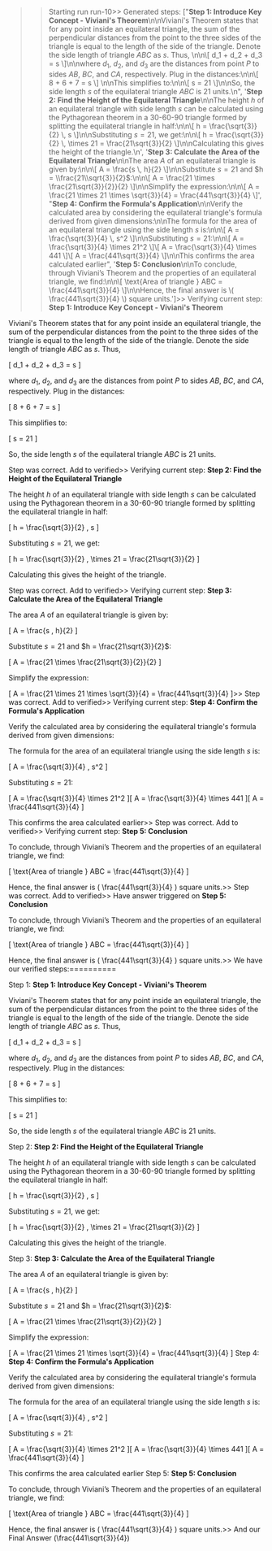 >> Starting run run-10>> 
Generated steps: 
["**Step 1: Introduce Key Concept - Viviani's Theorem**\n\nViviani's Theorem states that for any point inside an equilateral triangle, the sum of the perpendicular distances from the point to the three sides of the triangle is equal to the length of the side of the triangle. Denote the side length of triangle $ABC$ as $s$. Thus, \n\n\\[ d_1 + d_2 + d_3 = s \\]\n\nwhere $d_1$, $d_2$, and $d_3$ are the distances from point $P$ to sides $AB$, $BC$, and $CA$, respectively. Plug in the distances:\n\n\\[ 8 + 6 + 7 = s \\] \n\nThis simplifies to:\n\n\\[ s = 21 \\]\n\nSo, the side length $s$ of the equilateral triangle $ABC$ is 21 units.\n", '**Step 2: Find the Height of the Equilateral Triangle**\n\nThe height $h$ of an equilateral triangle with side length $s$ can be calculated using the Pythagorean theorem in a 30-60-90 triangle formed by splitting the equilateral triangle in half:\n\n\\[ h = \\frac{\\sqrt{3}}{2} \\, s \\]\n\nSubstituting $s = 21$, we get:\n\n\\[ h = \\frac{\\sqrt{3}}{2} \\, \\times 21 = \\frac{21\\sqrt{3}}{2} \\]\n\nCalculating this gives the height of the triangle.\n', '**Step 3: Calculate the Area of the Equilateral Triangle**\n\nThe area $A$ of an equilateral triangle is given by:\n\n\\[ A = \\frac{s \\, h}{2} \\]\n\nSubstitute $s = 21$ and $h = \\frac{21\\sqrt{3}}{2}$:\n\n\\[ A = \\frac{21 \\times \\frac{21\\sqrt{3}}{2}}{2} \\]\n\nSimplify the expression:\n\n\\[ A = \\frac{21 \\times 21 \\times \\sqrt{3}}{4} = \\frac{441\\sqrt{3}}{4} \\]', "**Step 4: Confirm the Formula's Application**\n\nVerify the calculated area by considering the equilateral triangle's formula derived from given dimensions:\n\nThe formula for the area of an equilateral triangle using the side length $s$ is:\n\n\\[ A = \\frac{\\sqrt{3}}{4} \\, s^2 \\]\n\nSubstituting $s = 21$:\n\n\\[ A = \\frac{\\sqrt{3}}{4} \\times 21^2 \\]\\[ A = \\frac{\\sqrt{3}}{4} \\times 441 \\]\\[ A = \\frac{441\\sqrt{3}}{4} \\]\n\nThis confirms the area calculated earlier", '**Step 5: Conclusion**\n\nTo conclude, through Viviani’s Theorem and the properties of an equilateral triangle, we find:\n\n\\[ \\text{Area of triangle } ABC = \\frac{441\\sqrt{3}}{4} \\]\n\nHence, the final answer is \\( \\frac{441\\sqrt{3}}{4} \\) square units.']>> 
Verifying current step: 
**Step 1: Introduce Key Concept - Viviani's Theorem**

Viviani's Theorem states that for any point inside an equilateral triangle, the sum of the perpendicular distances from the point to the three sides of the triangle is equal to the length of the side of the triangle. Denote the side length of triangle $ABC$ as $s$. Thus, 

\[ d_1 + d_2 + d_3 = s \]

where $d_1$, $d_2$, and $d_3$ are the distances from point $P$ to sides $AB$, $BC$, and $CA$, respectively. Plug in the distances:

\[ 8 + 6 + 7 = s \] 

This simplifies to:

\[ s = 21 \]

So, the side length $s$ of the equilateral triangle $ABC$ is 21 units.
>> 
Step was correct. Add to verified>> 
Verifying current step: 
**Step 2: Find the Height of the Equilateral Triangle**

The height $h$ of an equilateral triangle with side length $s$ can be calculated using the Pythagorean theorem in a 30-60-90 triangle formed by splitting the equilateral triangle in half:

\[ h = \frac{\sqrt{3}}{2} \, s \]

Substituting $s = 21$, we get:

\[ h = \frac{\sqrt{3}}{2} \, \times 21 = \frac{21\sqrt{3}}{2} \]

Calculating this gives the height of the triangle.
>> 
Step was correct. Add to verified>> 
Verifying current step: 
**Step 3: Calculate the Area of the Equilateral Triangle**

The area $A$ of an equilateral triangle is given by:

\[ A = \frac{s \, h}{2} \]

Substitute $s = 21$ and $h = \frac{21\sqrt{3}}{2}$:

\[ A = \frac{21 \times \frac{21\sqrt{3}}{2}}{2} \]

Simplify the expression:

\[ A = \frac{21 \times 21 \times \sqrt{3}}{4} = \frac{441\sqrt{3}}{4} \]>> 
Step was correct. Add to verified>> 
Verifying current step: 
**Step 4: Confirm the Formula's Application**

Verify the calculated area by considering the equilateral triangle's formula derived from given dimensions:

The formula for the area of an equilateral triangle using the side length $s$ is:

\[ A = \frac{\sqrt{3}}{4} \, s^2 \]

Substituting $s = 21$:

\[ A = \frac{\sqrt{3}}{4} \times 21^2 \]\[ A = \frac{\sqrt{3}}{4} \times 441 \]\[ A = \frac{441\sqrt{3}}{4} \]

This confirms the area calculated earlier>> 
Step was correct. Add to verified>> 
Verifying current step: 
**Step 5: Conclusion**

To conclude, through Viviani’s Theorem and the properties of an equilateral triangle, we find:

\[ \text{Area of triangle } ABC = \frac{441\sqrt{3}}{4} \]

Hence, the final answer is \( \frac{441\sqrt{3}}{4} \) square units.>> 
Step was correct. Add to verified>> 
Have answer triggered on **Step 5: Conclusion**

To conclude, through Viviani’s Theorem and the properties of an equilateral triangle, we find:

\[ \text{Area of triangle } ABC = \frac{441\sqrt{3}}{4} \]

Hence, the final answer is \( \frac{441\sqrt{3}}{4} \) square units.>> 
We have our verified steps:==========
>> 
Step 1:
**Step 1: Introduce Key Concept - Viviani's Theorem**

Viviani's Theorem states that for any point inside an equilateral triangle, the sum of the perpendicular distances from the point to the three sides of the triangle is equal to the length of the side of the triangle. Denote the side length of triangle $ABC$ as $s$. Thus, 

\[ d_1 + d_2 + d_3 = s \]

where $d_1$, $d_2$, and $d_3$ are the distances from point $P$ to sides $AB$, $BC$, and $CA$, respectively. Plug in the distances:

\[ 8 + 6 + 7 = s \] 

This simplifies to:

\[ s = 21 \]

So, the side length $s$ of the equilateral triangle $ABC$ is 21 units.

Step 2:
**Step 2: Find the Height of the Equilateral Triangle**

The height $h$ of an equilateral triangle with side length $s$ can be calculated using the Pythagorean theorem in a 30-60-90 triangle formed by splitting the equilateral triangle in half:

\[ h = \frac{\sqrt{3}}{2} \, s \]

Substituting $s = 21$, we get:

\[ h = \frac{\sqrt{3}}{2} \, \times 21 = \frac{21\sqrt{3}}{2} \]

Calculating this gives the height of the triangle.

Step 3:
**Step 3: Calculate the Area of the Equilateral Triangle**

The area $A$ of an equilateral triangle is given by:

\[ A = \frac{s \, h}{2} \]

Substitute $s = 21$ and $h = \frac{21\sqrt{3}}{2}$:

\[ A = \frac{21 \times \frac{21\sqrt{3}}{2}}{2} \]

Simplify the expression:

\[ A = \frac{21 \times 21 \times \sqrt{3}}{4} = \frac{441\sqrt{3}}{4} \]
Step 4:
**Step 4: Confirm the Formula's Application**

Verify the calculated area by considering the equilateral triangle's formula derived from given dimensions:

The formula for the area of an equilateral triangle using the side length $s$ is:

\[ A = \frac{\sqrt{3}}{4} \, s^2 \]

Substituting $s = 21$:

\[ A = \frac{\sqrt{3}}{4} \times 21^2 \]\[ A = \frac{\sqrt{3}}{4} \times 441 \]\[ A = \frac{441\sqrt{3}}{4} \]

This confirms the area calculated earlier
Step 5:
**Step 5: Conclusion**

To conclude, through Viviani’s Theorem and the properties of an equilateral triangle, we find:

\[ \text{Area of triangle } ABC = \frac{441\sqrt{3}}{4} \]

Hence, the final answer is \( \frac{441\sqrt{3}}{4} \) square units.>> 
And our Final Answer
\(\frac{441\sqrt{3}}{4}\)